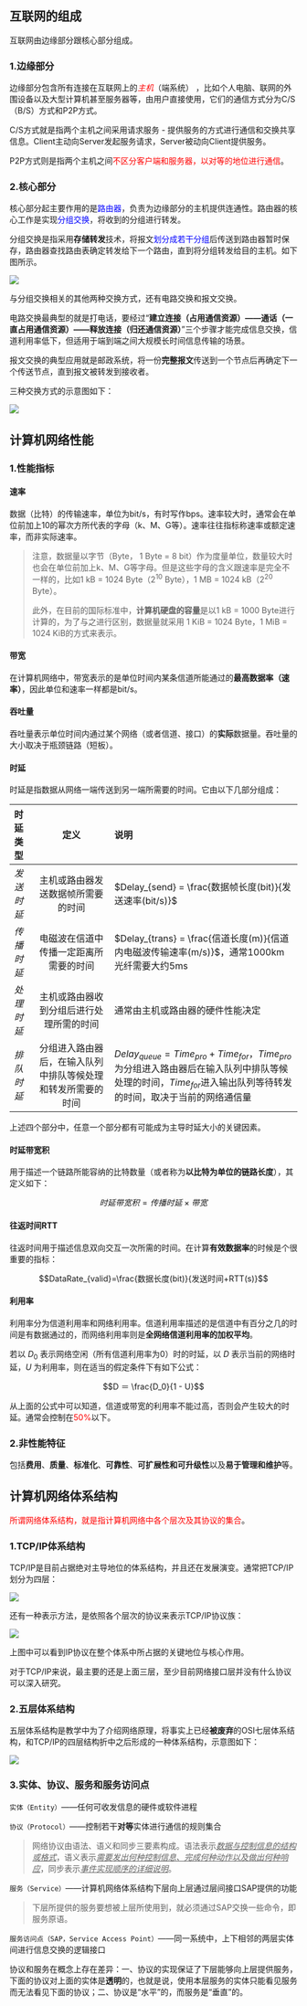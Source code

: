 ## 互联网的组成

互联网由边缘部分跟核心部分组成。

### 1.边缘部分

边缘部分包含所有连接在互联网上的<font color=red>*主机*</font>（端系统） ，比如个人电脑、联网的外围设备以及大型计算机甚至服务器等，由用户直接使用，它们的通信方式分为C/S（B/S）方式和P2P方式。

C/S方式就是指两个主机之间采用请求服务 - 提供服务的方式进行通信和交换共享信息。Client主动向Server发起服务请求，Server被动向Client提供服务。

P2P方式则是指两个主机之间<font color=red>不区分客户端和服务器，以对等的地位进行通信</font>。

### 2.核心部分

核心部分起主要作用的是<font color=blue>路由器</font>，负责为边缘部分的主机提供连通性。路由器的核心工作是实现<font color=blue>分组交换</font>，将收到的分组进行转发。

分组交换是指采用**存储转发**技术，将报文<font color=blue>划分成若干分组</font>后传送到路由器暂时保存，路由器查找路由表确定转发给下一个路由，直到将分组转发给目的主机。如下图所示。

![](pics/router.png)

与分组交换相关的其他两种交换方式，还有电路交换和报文交换。

电路交换最典型的就是打电话，要经过“**建立连接（占用通信资源）——通话（一直占用通信资源）——释放连接（归还通信资源）**”三个步骤才能完成信息交换，信道利用率低下，但适用于端到端之间大规模长时间信息传输的场景。

报文交换的典型应用就是邮政系统，将一份**完整报文**传送到一个节点后再确定下一个传送节点，直到报文被转发到接收者。

三种交换方式的示意图如下：

![](pics/2020-0623180600.png)

## 计算机网络性能

### 1.性能指标

#### 速率

数据（比特）的传输速率，单位为bit/s，有时写作bps。速率较大时，通常会在单位前加上10的幂次方所代表的字母（k、M、G等）。速率往往指标称速率或额定速率，而非实际速率。

>注意，数据量以字节（Byte， 1 Byte = 8 bit）作为度量单位，数量较大时也会在单位前加上k、M、G等字母。但是这些字母的含义跟速率是完全不一样的，比如1 kB = 1024 Byte（2<sup>10</sup> Byte），1 MB = 1024 kB（2<sup>20</sup> Byte）。
>
>此外，在目前的国际标准中，**计算机硬盘的容量**是以1 kB = 1000 Byte进行计算的，为了与之进行区别，数据量就采用 1 KiB = 1024 Byte，1 MiB = 1024 KiB的方式来表示。


#### 带宽

在计算机网络中，带宽表示的是单位时间内某条信道所能通过的**最高数据率（速率）**，因此单位和速率一样都是bit/s。

#### 吞吐量

吞吐量表示单位时间内通过某个网络（或者信道、接口）的**实际**数据量。吞吐量的大小取决于瓶颈链路（短板）。

#### 时延

时延是指数据从网络一端传送到另一端所需要的时间。它由以下几部分组成：


| 时延类型   |                             定义                             | 说明                                                                                                                                                                    |
| :--------- | :----------------------------------------------------------: | :---------------------------------------------------------------------------------------------------------------------------------------------------------------------- |
| *发送时延* |              主机或路由器发送数据帧所需要的时间              | $Delay_{send} = \frac{数据帧长度(bit)}{发送速率(bit/s)}$                                                                                                                |
| *传播时延* |            电磁波在信道中传播一定距离所需要的时间            | $Delay_{trans} = \frac{信道长度(m)}{信道内电磁波传输速率(m/s)}$，通常1000km光纤需要大约5ms                                                                              |
| *处理时延* |           主机或路由器收到分组后进行处理所需的时间           | 通常由主机或路由器的硬件性能决定                                                                                                                                        |
| *排队时延* | 分组进入路由器后，在输入队列中排队等候处理和转发所需要的时间 | $Delay_{queue} = Time_{pro} + Time_{for}$，$Time_{pro}$为分组进入路由器后在输入队列中排队等候处理的时间，$Time_{for}$进入输出队列等待转发的时间，取决于当前的网络通信量 |

上述四个部分中，任意一个部分都有可能成为主导时延大小的关键因素。

#### 时延带宽积

用于描述一个链路所能容纳的比特数量（或者称为**以比特为单位的链路长度**），其定义如下：

$$时延带宽积 = 传播时延 × 带宽$$

#### 往返时间RTT

往返时间用于描述信息双向交互一次所需的时间。在计算**有效数据率**的时候是个很重要的指标：

$$DataRate_{valid}=\frac{数据长度(bit)}{发送时间+RTT(s)}$$

#### 利用率

利用率分为信道利用率和网络利用率。信道利用率描述的是信道中有百分之几的时间是有数据通过的，而网络利用率则是**全网络信道利用率的加权平均**。

若以 $D_0$ 表示网络空闲（所有信道利用率为0）时的时延，以 $D$ 表示当前的网络时延，$U$ 为利用率，则在适当的假定条件下有如下公式：

$$D ＝ \frac{D_0}{1 - U}$$

从上面的公式中可以知道，信道或带宽的利用率不能过高，否则会产生较大的时延。通常会控制在<font color=red>50%</font>以下。

### 2.非性能特征

包括**费用**、**质量**、**标准化**、**可靠性**、**可扩展性和可升级性**以及**易于管理和维护**等。

## 计算机网络体系结构

<font color=red>所谓网络体系结构，就是指计算机网络中各个层次及其协议的集合</font>。

### 1.TCP/IP体系结构

TCP/IP是目前占据绝对主导地位的体系结构，并且还在发展演变。通常把TCP/IP划分为四层：

![](pics/tcpip.png)

还有一种表示方法，是依照各个层次的协议来表示TCP/IP协议族：

![](pics/tcpip2.png)

上图中可以看到IP协议在整个体系中所占据的关键地位与核心作用。

对于TCP/IP来说，最主要的还是上面三层，至少目前网络接口层并没有什么协议可以深入研究。

### 2.五层体系结构

五层体系结构是教学中为了介绍网络原理，将事实上已经**被废弃**的OSI七层体系结构，和TCP/IP的四层结构折中之后形成的一种体系结构，示意图如下：

![](pics/tcpip3.png)

### 3.实体、协议、服务和服务访问点

`实体（Entity）`——任何可收发信息的硬件或软件进程

`协议（Protocol）`——控制若干**对等**实体进行通信的规则集合

>网络协议由语法、语义和同步三要素构成。语法表示<u>*数据与控制信息的结构或格式*</u>，语义表示<u>*需要发出何种控制信息、完成何种动作以及做出何种响应*</u>，同步表示<u>*事件实现顺序的详细说明*</u>。

`服务（Service）`——计算机网络体系结构下层向上层通过层间接口SAP提供的功能

>下层所提供的服务要想被上层所使用到，就必须通过SAP交换一些命令，即服务原语。

`服务访问点（SAP，Service Access Point）`——同一系统中，上下相邻的两层实体间进行信息交换的逻辑接口


协议和服务在概念上存在差异：一、协议的实现保证了下层能够向上层提供服务，下面的协议对上面的实体是**透明**的，也就是说，使用本层服务的实体只能看见服务而无法看见下面的协议；二、协议是“水平”的，而服务是“垂直”的。